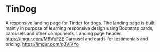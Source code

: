 # TinDog
A responsive landing page for Tinder for dogs.
The landing page is built mainly in purpose of learning responsive design using Bootstrap cards, carousels and other components.
Landing page header.
https://imgur.com/M6VoFZE
Carousel and cards for testimonials and pricing.
https://imgur.com/q3ViVYo
